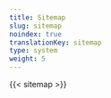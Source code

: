 ```yaml
---
title: Sitemap
slug: sitemap
noindex: true
translationKey: sitemap
type: system
weight: 5
---
```

{{< sitemap >}}
